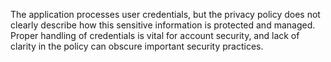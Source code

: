 The application processes user credentials, but the privacy policy does not clearly describe how this sensitive information is protected and managed. Proper handling of credentials is vital for account security, and lack of clarity in the policy can obscure important security practices.